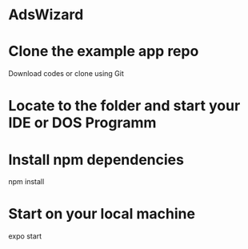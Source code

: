 # AdsWizard

# Clone the example app repo
Download codes or clone using Git

# Locate to the folder and start your IDE or DOS Programm

# Install npm dependencies
npm install

# Start on your local machine
expo start
